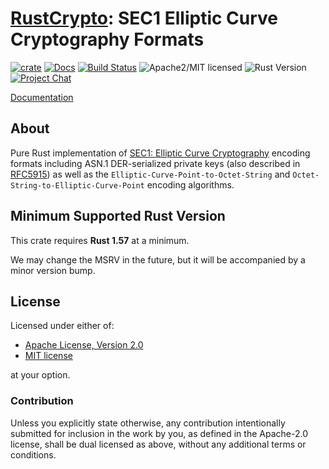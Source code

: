 # [RustCrypto]: SEC1 Elliptic Curve Cryptography Formats

[![crate][crate-image]][crate-link]
[![Docs][docs-image]][docs-link]
[![Build Status][build-image]][build-link]
![Apache2/MIT licensed][license-image]
![Rust Version][rustc-image]
[![Project Chat][chat-image]][chat-link]

[Documentation][docs-link]

## About

Pure Rust implementation of [SEC1: Elliptic Curve Cryptography] encoding
formats including ASN.1 DER-serialized private keys (also described in
[RFC5915]) as well as the `Elliptic-Curve-Point-to-Octet-String` and
`Octet-String-to-Elliptic-Curve-Point` encoding algorithms.

## Minimum Supported Rust Version

This crate requires **Rust 1.57** at a minimum.

We may change the MSRV in the future, but it will be accompanied by a minor
version bump.

## License

Licensed under either of:

 * [Apache License, Version 2.0](http://www.apache.org/licenses/LICENSE-2.0)
 * [MIT license](http://opensource.org/licenses/MIT)

at your option.

### Contribution

Unless you explicitly state otherwise, any contribution intentionally submitted
for inclusion in the work by you, as defined in the Apache-2.0 license, shall be
dual licensed as above, without any additional terms or conditions.

[//]: # (badges)

[crate-image]: https://img.shields.io/crates/v/sec1.svg
[crate-link]: https://crates.io/crates/sec1
[docs-image]: https://docs.rs/sec1/badge.svg
[docs-link]: https://docs.rs/sec1/
[license-image]: https://img.shields.io/badge/license-Apache2.0/MIT-blue.svg
[rustc-image]: https://img.shields.io/badge/rustc-1.57+-blue.svg
[chat-image]: https://img.shields.io/badge/zulip-join_chat-blue.svg
[chat-link]: https://rustcrypto.zulipchat.com/#narrow/stream/300570-formats
[build-image]: https://github.com/RustCrypto/formats/workflows/sec1/badge.svg?branch=master&event=push
[build-link]: https://github.com/RustCrypto/formats/actions

[//]: # (links)

[RustCrypto]: https://github.com/rustcrypto
[SEC1: Elliptic Curve Cryptography]: https://www.secg.org/sec1-v2.pdf
[RFC5915]: https://datatracker.ietf.org/doc/html/rfc5915
